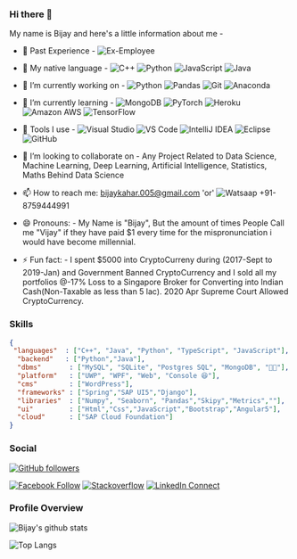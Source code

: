### Hi there 👋

<!--
**Scholar-Bijay/Scholar-Bijay** is a ✨ _special_ ✨ repository because its `README.md` (this file) appears on your GitHub profile.-->

My name is Bijay and here's a little information about me -
- 🔗 Past Experience - ![Ex-Employee](http://img.shields.io/badge/-SAP-008FD3?labelColor=White&style=flat-square&logo=SAP) 

- 👯 My native language - ![C++](https://img.shields.io/badge/-C++-00599C?style=flat-square&logo=C%2B%2B)    ![Python](https://img.shields.io/badge/-Python-3776AB?labelColor=White&style=flat-square&logo=Python)  ![JavaScript](https://img.shields.io/badge/-JavaScript-F7DF1E?labelColor=Black&style=flat-square&logo=JavaScript)  ![Java](https://img.shields.io/badge/-Java-007396?labelColor=007396&style=flat-square&logo=java)
  
- 🔭 I’m currently working on - ![Python](https://img.shields.io/badge/-Python-3776AB?labelColor=White&style=flat-square&logo=Python) ![Pandas](http://img.shields.io/badge/-Pandas-150459?labelColor=Purple&style=flat-square&logo=Pandas)   ![Git](http://img.shields.io/badge/-Git-F05032?labelColor=White&style=flat-square&logo=Git) ![Anaconda](http://img.shields.io/badge/-Anaconda-42B029?labelColor=White&style=flat-square&logo=Anaconda)  

- 🌱 I’m currently learning  -   ![MongoDB](http://img.shields.io/badge/-MongoDB-47A248?labelColor=White&style=flat-square&logo=MongoDB)   ![PyTorch](http://img.shields.io/badge/-PyTorch-EE4C2C?labelColor=White&style=flat-square&logo=PyTorch) ![Heroku](http://img.shields.io/badge/-Heroku-430098?labelColor=yellow&style=flat-square&logo=Heroku) ![Amazon AWS](http://img.shields.io/badge/-Amazon%20AWS-232F3E?labelColor=232F3E&style=flat-square&logo=Amazon%20AWS) ![TensorFlow](http://img.shields.io/badge/-TensorFlow-FF6F00?labelColor=White&style=flat-square&logo=TensorFlow)

- 🔧 Tools I use -
  ![Visual Studio](https://img.shields.io/badge/-Visual%20Studio-5C2D91?style=flat-square&logo=visual-studio)
  ![VS Code](https://img.shields.io/badge/-VS%20Code-007ACC?style=flat-square&logo=visual-studio-code)
  ![IntelliJ IDEA](https://img.shields.io/badge/-IntelliJ%20IDEA-000000?style=flat-square&logo=IntelliJ+IDEA)
  ![Eclipse](http://img.shields.io/badge/-Eclipse%20IDE-2C2255?labelColor=2C2255&style=flat-square&logo=Eclipse%20IDE)
  ![GitHub](http://img.shields.io/badge/-GitHub-181717?labelColor=181717&style=flat-square&logo=GitHub)

- 👯 I’m looking to collaborate on - Any Project Related to Data Science, Machine Learning, Deep Learning, Artificial Intelligence, Statistics, Maths Behind Data Science 

<!-- - 🤔 I’m looking for help with ...
- 💬 Ask me about ... -->
- 📫 How to reach me: bijaykahar.005@gmail.com  'or' ![Watsaap](http://img.shields.io/badge/-25D366?labelColor=white&style=square&logo=WhatsApp) +91-8759444991 

- 😄 Pronouns: 
              - My Name is "Bijay", But the amount of times People Call me "Vijay" if they have paid \$1 every time for the mispronunciation i would have become millennial.
              
- ⚡ Fun fact:
              - I spent \$5000 into CryptoCurreny during (2017-Sept to 2019-Jan) and Government Banned CryptoCurrency and I sold all my portfolios @-17% Loss to a Singapore                       Broker for Converting into Indian Cash(Non-Taxable as less than 5 lac).  2020 Apr Supreme Court Allowed CryptoCurrency.


### Skills

```JSON
{
 "languages"  : ["C++", "Java", "Python", "TypeScript", "JavaScript"],
  "backend"   : ["Python","Java"],
  "dbms"       : ["MySQL", "SQLite", "Postgres SQL", "MongoDB", "🤣😂"],
  "platform"   : ["UWP", "WPF", "Web", "Console 😆"],
  "cms"        : ["WordPress"],
  "frameworks" : ["Spring","SAP UI5","Django"],
  "libraries"  : ["Numpy", "Seaborn", "Pandas","Skipy","Metrics",""],
  "ui"         : ["Html","Css","JavaScript","Bootstrap","Angular5"],
  "cloud"      : ["SAP Cloud Foundation"]
}
```

### Social

[![GitHub followers](https://img.shields.io/github/followers/mahmudx?style=flat-square&logo=GitHub&label=Follow&color=0077B5&labelColor=black)](https://github.com/Scholar-Bijay/Scholar-Bijay)
<!-- [![Insta Follow](https://img.shields.io/badge/%20-Follow-black?color=14171A&labelColor=d81b60&logo=instagram&logoColor=ffffff)](https://www.instagram.com/mahmudxyz)  -->
[![Facebook Follow](https://img.shields.io/badge/%20-Connect-black?color=14171A&labelColor=1976d2&logo=facebook&logoColor=ffffff)](https://www.facebook.com/kingbijaykahar/) 
[![Stackoverflow](https://img.shields.io/badge/%20-Questions-black?labelColor=FE7A16&logo=Stack%20Overflow&logoColor=fff)](https://stackoverflow.com/users/12635378/bijay-kahar)
[![LinkedIn Connect](https://img.shields.io/badge/%20-Connect-black?color=14171A&labelColor=0077B5&logo=linkedin&logoColor=ffffff)](https://www.linkedin.com/in/bijaykahar/)
### Profile Overview

![Bijay's github stats](https://github-readme-stats.vercel.app/api?username=Scholar-Bijay&show_icons=true&theme=radical&count_private=true)

<!-- [![ReadMe Card](https://github-readme-stats.vercel.app/api/pin/?username=anuraghazra&repo=github-readme-stats)](https://github.com/anuraghazra/github-readme-stats) -->


![Top Langs](https://github-readme-stats.vercel.app/api/top-langs/?username=Scholar-Bijay&theme=tokyonight)

